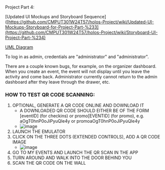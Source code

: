 Project Part 4:

[Updated UI Mockups and Storyboard Sequence]([https://github.com/CMPUT301W24T57/holos-Project/wiki/Updated-UI-Mockups-Storyboard-for-Project-Part-%233](https://github.com/CMPUT301W24T57/holos-Project/wiki/Storyboard-UI-Project-Part-%234) 


[UML Diagram](https://github.com/CMPUT301W24T57/holos-Project/wiki/UML-Diagram-(Project-Part-%233))

To log in as admin, credentials are "administrator" and "administrator". 

There are a couple known bugs, for example, on the organizer dashboard. When you create an event, the event will not display until you leave the activity and come back. Administrator currently cannot return to the admin dashboard after they leave through the drawer, etc.

### HOW TO TEST QR CODE SCANNING:
1. OPTIONAL, GENERATE A QR CODE ONLINE AND DOWNLOAD IT
   - A DOWNLOADED QR CODE SHOULD EITHER BE OF THE FORM [eventID] (for checkins) or promo[EVENTID] (for promo), e.g. aOgT0hnP0oJiPyuQle4y or promoaOgT0hnP0oJiPyuQle4y
   - ![image](https://github.com/CMPUT301W24T57/holos-Project/assets/87889479/d0bb839b-ddab-4e52-a6ef-100d0f7834ad)
2. LAUNCH THE EMULATOR
3. CLICK ON THE THREE DOTS (EXTENDED CONTROLS), ADD A QR CODE IMAGE
   - ![image](https://github.com/CMPUT301W24T57/holos-Project/assets/87889479/51c2d897-d9d2-4cf3-86ab-f9181d455fc8)
4. GO TO MY EVENTS AND LAUNCH THE QR SCAN IN THE APP
5. TURN AROUND AND WALK INTO THE DOOR BEHIND YOU
6. SCAN THE QR CODE ON THE WALL
